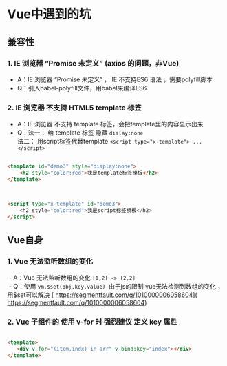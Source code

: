 # Vue中遇到的坑

## 兼容性

### 1. IE 浏览器  “Promise 未定义” (axios 的问题，非Vue)

  - A：IE 浏览器  “Promise 未定义” ， IE 不支持ES6 语法 ，需要polyfill脚本   
  - Q：引入babel-polyfill文件，用babel来编译ES6    
  
  
### 2. IE 浏览器 不支持 HTML5 template 标签  

  - A：IE 浏览器 不支持 template 标签，会把template里的内容显示出来  
  - Q：法一： 给 template 标签 隐藏 `dislay:none`  
       法二： 用script标签代替template  `<script type="x-template"> ...   </script>`  

```html

<template id="demo3" style="display:none">
    <h2 style="color:red">我是template标签模板</h2> 
</template>



<script type="x-template" id="demo3">
    <h2 style="color:red">我是script标签模板</h2>
</script>

```


## Vue自身

### 1. Vue 无法监听数组的变化 

  - A：Vue 无法监听数组的变化 `[1,2] -> [2,2] `    
  - Q：使用 `vm.$set(obj,key,value)`  由于js的限制 vue无法检测到数组的变化 ，用$set可以解决 [ https://segmentfault.com/q/1010000006058604]( https://segmentfault.com/q/1010000006058604)    


### 2. Vue 子组件的 使用 v-for 时 强烈建议 定义 key 属性

   ```html
   
   <template>
      <div v-for="(item,indx) in arr" v-bind:key="index"></div>
   </template>
   
   ```
   
